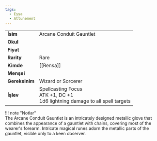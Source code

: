 ```yaml
---
tags:
  - Eşya
  - Attunement
---  
```

  
|  |  |  
|---|---|  
| **İsim** | Arcane Conduit Gauntlet|  
| **Okul** | |  
| **Fiyat** | |  
| **Rarity** | Rare|  
| **Kimde** | [[Rensa]]|  
| **Menşei** | |  
| **Gereksinim** | Wizard or Sorcerer|  
| **İşlev** | Spellcasting Focus<br>ATK +1, DC +1<br>1d6 lightning damage to all spell targets|  
  
  
!!! note "Notlar"  
	The Arcane Conduit Gauntlet is an intricately designed metallic glove that combines the appearance of a gauntlet with chains, covering most of the wearer's forearm. Intricate magical runes adorn the metallic parts of the gauntlet, visible only to a keen observer.   